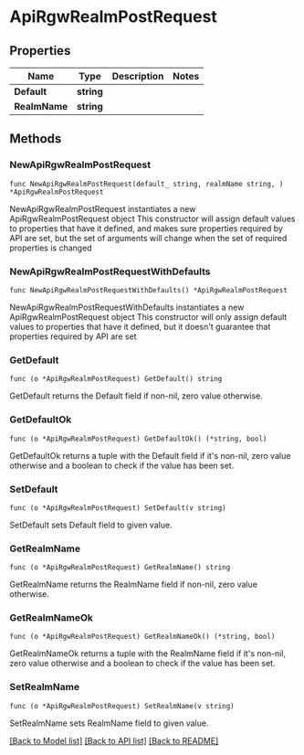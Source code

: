 # ApiRgwRealmPostRequest

## Properties

Name | Type | Description | Notes
------------ | ------------- | ------------- | -------------
**Default** | **string** |  | 
**RealmName** | **string** |  | 

## Methods

### NewApiRgwRealmPostRequest

`func NewApiRgwRealmPostRequest(default_ string, realmName string, ) *ApiRgwRealmPostRequest`

NewApiRgwRealmPostRequest instantiates a new ApiRgwRealmPostRequest object
This constructor will assign default values to properties that have it defined,
and makes sure properties required by API are set, but the set of arguments
will change when the set of required properties is changed

### NewApiRgwRealmPostRequestWithDefaults

`func NewApiRgwRealmPostRequestWithDefaults() *ApiRgwRealmPostRequest`

NewApiRgwRealmPostRequestWithDefaults instantiates a new ApiRgwRealmPostRequest object
This constructor will only assign default values to properties that have it defined,
but it doesn't guarantee that properties required by API are set

### GetDefault

`func (o *ApiRgwRealmPostRequest) GetDefault() string`

GetDefault returns the Default field if non-nil, zero value otherwise.

### GetDefaultOk

`func (o *ApiRgwRealmPostRequest) GetDefaultOk() (*string, bool)`

GetDefaultOk returns a tuple with the Default field if it's non-nil, zero value otherwise
and a boolean to check if the value has been set.

### SetDefault

`func (o *ApiRgwRealmPostRequest) SetDefault(v string)`

SetDefault sets Default field to given value.


### GetRealmName

`func (o *ApiRgwRealmPostRequest) GetRealmName() string`

GetRealmName returns the RealmName field if non-nil, zero value otherwise.

### GetRealmNameOk

`func (o *ApiRgwRealmPostRequest) GetRealmNameOk() (*string, bool)`

GetRealmNameOk returns a tuple with the RealmName field if it's non-nil, zero value otherwise
and a boolean to check if the value has been set.

### SetRealmName

`func (o *ApiRgwRealmPostRequest) SetRealmName(v string)`

SetRealmName sets RealmName field to given value.



[[Back to Model list]](../README.md#documentation-for-models) [[Back to API list]](../README.md#documentation-for-api-endpoints) [[Back to README]](../README.md)


